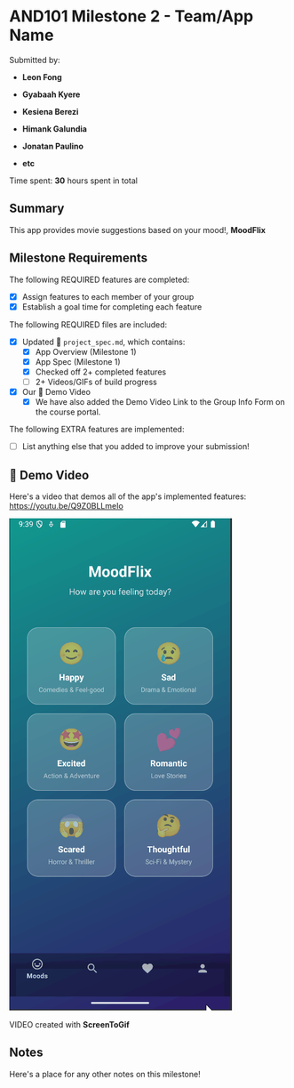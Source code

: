 <!-- (This is a comment) INSTRUCTIONS: Go through this page and fill out any **bolded** entries with their correct values.-->

# AND101 Milestone 2 - **Team/App Name**

Submitted by:
- **Leon Fong**
- **Gyabaah Kyere**
- **Kesiena Berezi**
- **Himank Galundia**
- **Jonatan Paulino**

- **etc**

Time spent: **30** hours spent in total

## Summary

This app provides movie suggestions based on your mood!, **MoodFlix**

## Milestone Requirements

<!-- Please be sure to change the [ ] to [x] for any features you completed.  If a feature is not checked [x], you might miss the points for that item! -->

The following REQUIRED features are completed:

- [X] Assign features to each member of your group
- [X] Establish a goal time for completing each feature

The following REQUIRED files are included:

- [x] Updated 📄 `project_spec.md`, which contains:
  - [x] App Overview (Milestone 1)
  - [x] App Spec (Milestone 1)
  - [x] Checked off 2+ completed features
  - [ ] 2+ Videos/GIFs of build progress

- [x] Our 🎥 Demo Video
  - [x] We have also added the Demo Video Link to the Group Info Form on the course portal.

The following EXTRA features are implemented:

- [ ] List anything else that you added to improve your submission!

## 🎥 Demo Video

Here's a video that demos all of the app's implemented features:
https://youtu.be/Q9Z0BLLmeIo

<img src='MovieSuggestionDemo.gif' title='Video Demo' width='' alt='Video Demo' />

VIDEO created with **ScreenToGif**

## Notes

Here's a place for any other notes on this milestone!
